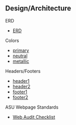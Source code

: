 Design/Architecture
-

ERD
- [ERD](https://github.com/asu-cis440-summer/career-center-jkswy/blob/master/images/erd1.PNG)

Colors
- [primary](https://github.com/asu-cis440-summer/career-center-jkswy/blob/master/images/asu_primary_colors.png)
- [neutral](https://github.com/asu-cis440-summer/career-center-jkswy/blob/master/images/asu_neutral_colors.png)
- [metallic](https://github.com/asu-cis440-summer/career-center-jkswy/blob/master/images/asu_metallic_colors.png)

Headers/Footers
- [header1](https://github.com/asu-cis440-summer/career-center-jkswy/blob/master/images/asu_header1.png)
- [header2](https://github.com/asu-cis440-summer/career-center-jkswy/blob/master/images/asu_header2.png)
- [footer1](https://github.com/asu-cis440-summer/career-center-jkswy/blob/master/images/asu_footer1.png)
- [footer2](https://github.com/asu-cis440-summer/career-center-jkswy/blob/master/images/asu_footer2.png)

ASU Webpage Standards
- [Web Audit Checklist](https://github.com/asu-cis440-summer/career-center-jkswy/blob/master/Web_Audit_Checklist_3.pdf)